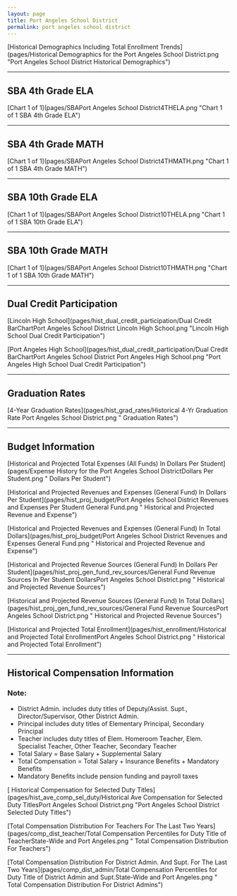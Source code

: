 ```yaml
---
layout: page
title: Port Angeles School District
permalink: port angeles school district
---
```



[Historical Demographics Including Total Enrollment Trends](pages/Historical Demographics for the Port Angeles School District.png "Port Angeles School District Historical Demographics")

___

## SBA 4th Grade ELA

[Chart 1 of 1](pages/SBAPort Angeles School District4THELA.png "Chart 1 of 1 SBA 4th Grade ELA")


___

## SBA 4th Grade MATH

[Chart 1 of 1](pages/SBAPort Angeles School District4THMATH.png "Chart 1 of 1 SBA 4th Grade MATH")


___

## SBA 10th Grade ELA

[Chart 1 of 1](pages/SBAPort Angeles School District10THELA.png "Chart 1 of 1 SBA 10th Grade ELA")


___

## SBA 10th Grade MATH

[Chart 1 of 1](pages/SBAPort Angeles School District10THMATH.png "Chart 1 of 1 SBA 10th Grade MATH")


___

## Dual Credit Participation

[Lincoln High School](pages/hist_dual_credit_participation/Dual Credit BarChartPort Angeles School District Lincoln High School.png "Lincoln High School Dual Credit Participation")

[Port Angeles High School](pages/hist_dual_credit_participation/Dual Credit BarChartPort Angeles School District Port Angeles High School.png "Port Angeles High School Dual Credit Participation")


___

## Graduation Rates

[4-Year Graduation Rates](pages/hist_grad_rates/Historical 4-Yr Graduation Rate Port Angeles School District.png " Graduation Rates")


___

## Budget Information

[Historical and Projected Total Expenses (All Funds) In Dollars Per Student](pages/Expense History for the Port Angeles School DistrictDollars Per Student.png " Dollars Per Student")

[Historical and Projected Revenues and Expenses (General Fund) In Dollars Per Student](pages/hist_proj_budget/Port Angeles School District Revenues and Expenses Per Student General Fund.png " Historical and Projected Revenue and Expense")

[Historical and Projected Revenues and Expenses (General Fund) In Total Dollars](pages/hist_proj_budget/Port Angeles School District Revenues and Expenses General Fund.png " Historical and Projected Revenue and Expense")

[Historical and Projected Revenue Sources (General Fund) In Dollars Per Student](pages/hist_proj_gen_fund_rev_sources/General Fund Revenue Sources In Per Student DollarsPort Angeles School District.png " Historical and Projected Revenue Sources")

[Historical and Projected Revenue Sources (General Fund) In Total Dollars](pages/hist_proj_gen_fund_rev_sources/General Fund Revenue SourcesPort Angeles School District.png " Historical and Projected Revenue Sources")

[Historical and Projected Total Enrollment](pages/hist_enrollment/Historical and Projected Total EnrollmentPort Angeles School District.png " Historical and Projected Total Enrollment")


___

## Historical Compensation Information
### Note:
- District Admin. includes duty titles of Deputy/Assist. Supt., Director/Supervisor, Other District Admin.
- Principal includes duty titles of Elementary Principal, Secondary Principal
- Teacher includes duty titles of Elem. Homeroom Teacher, Elem. Specialist Teacher, Other Teacher, Secondary Teacher
- Total Salary = Base Salary + Supplemental Salary
- Total Compensation = Total Salary + Insurance Benefits + Mandatory Benefits
- Mandatory Benefits include pension funding and payroll taxes

[ Historical Compensation for Selected Duty Titles](pages/hist_ave_comp_sel_duty/Historical Ave Compensation for Selected Duty TitlesPort Angeles School District.png "Port Angeles School District Selected Duty Titles")

[Total Compensation Distribution For Teachers For The Last Two Years](pages/comp_dist_teacher/Total Compensation Percentiles for Duty Title of TeacherState-Wide and Port Angeles.png " Total Compensation Distribution For Teachers")

[Total Compensation Distribution For District Admin. And Supt. For The Last Two Years](pages/comp_dist_admin/Total Compensation Percentiles for Duty Title of District Admin and Supt.State-Wide and Port Angeles.png " Total Compensation Distribution For District Admins")


